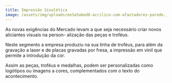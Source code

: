 ```yaml
---
title: Impressão Sinalética
image: /assets/img/uploads/ee3a5abed0-acrilico-com-afastadores-parede.jpg
---
```

As novas exigências do Mercado levam a que seja necessário criar novos aliciantes visuais na person- alização das peças e troféus.

Neste segmento a empresa produziu na sua linha de  troféus, para além da gravação a laser e de placas gravadas por fresa, a impressão em vinil que permite a introdução da cor.

Assim as peças, troféus e medalhas, podem ser personalizadas como logótipos ou imagens a cores, complementados com o texto do acontecimento.
